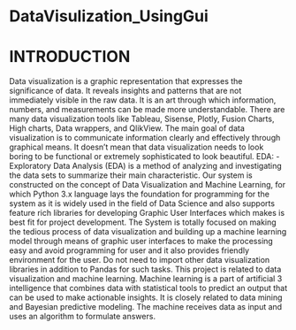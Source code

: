 # DataVisulization_UsingGui

# INTRODUCTION

 Data visualization is a graphic representation that expresses the significance of data. It reveals insights 
and patterns that are not immediately visible in the raw data. It is an art through which information, 
numbers, and measurements can be made more understandable. There are many data visualization tools 
like Tableau, Sisense, Plotly, Fusion Charts, High charts, Data wrappers, and QlikView.
 The main goal of data visualization is to communicate information clearly and effectively through 
graphical means. It doesn’t mean that data visualization needs to look boring to be functional or 
extremely sophisticated to look beautiful. EDA: -Exploratory Data Analysis (EDA) is a method of 
analyzing and investigating the data sets to summarize their main characteristic.
 Our system is constructed on the concept of Data Visualization and Machine Learning, for which 
Python 3.x language lays the foundation for programming for the system as it is widely used in the field 
of Data Science and also supports feature rich libraries for developing Graphic User Interfaces which 
makes is best fit for project development. The System is totally focused on making the tedious process 
of data visualization and building up a machine learning model through means of graphic user interfaces 
to make the processing easy and avoid programming for user and it also provides friendly environment 
for the user.
 Do not need to import other data visualization libraries in addition to Pandas for such tasks. This 
project is related to data visualization and machine learning. Machine learning is a part of artificial 3 
intelligence that combines data with statistical tools to predict an output that can be used to make 
actionable insights. It is closely related to data mining and Bayesian predictive modeling. The machine 
receives data as input and uses an algorithm to formulate answers.

